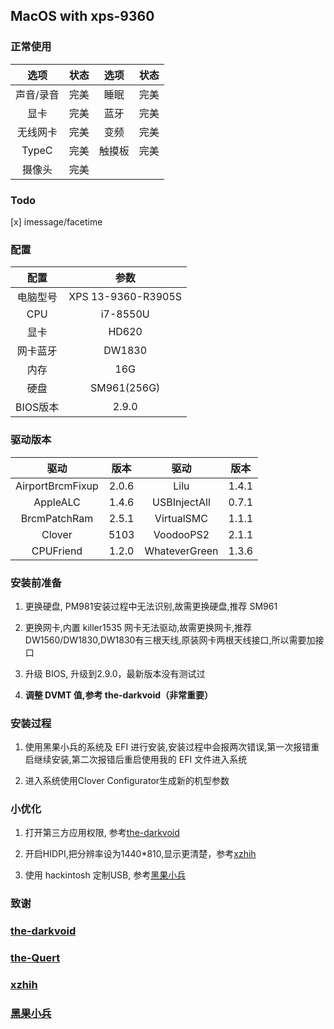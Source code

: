 ## MacOS with xps-9360

### 正常使用
 
| 选项 | 状态 | 选项 | 状态 
| :---: | :---: | :---:| :---: |
声音/录音| 完美 |睡眠| 完美 |
显卡| 完美 |蓝牙| 完美 |
无线网卡| 完美 |变频| 完美 |
TypeC| 完美 |触摸板| 完美 |
摄像头| 完美 |

### Todo

[x] imessage/facetime 

### 配置
|配置|参数
|:---:|:---:|
电脑型号 | XPS 13-9360-R3905S
CPU | i7-8550U
显卡 | HD620
网卡蓝牙 | DW1830
内存 | 16G
硬盘 | SM961(256G)
BIOS版本 | 2.9.0

### 驱动版本

驱动|版本|驱动|版本
:---:|:---:|:---:|:---:
AirportBrcmFixup|2.0.6|Lilu|1.4.1
AppleALC|1.4.6|USBInjectAll|0.7.1
BrcmPatchRam|2.5.1|VirtualSMC|1.1.1
Clover|5103|VoodooPS2|2.1.1
CPUFriend|1.2.0|WhateverGreen|1.3.6

### 安装前准备

1. 更换硬盘, PM981安装过程中无法识别,故需更换硬盘,推荐 SM961

2. 更换网卡,内置 killer1535 网卡无法驱动,故需更换网卡,推荐 DW1560/DW1830,DW1830有三根天线,原装网卡两根天线接口,所以需要加接口

3. 升级 BIOS, 升级到2.9.0，最新版本没有测试过

4. **调整 DVMT 值,参考 the-darkvoid（非常重要）**

### 安装过程

1. 使用黑果小兵的系统及 EFI 进行安装,安装过程中会报两次错误,第一次报错重启继续安装,第二次报错后重启使用我的 EFI 文件进入系统

2.  进入系统使用Clover Configurator生成新的机型参数

### 小优化

1. 打开第三方应用权限, 参考[the-darkvoid](https://github.com/the-darkvoid/XPS9360-macOS)

2. 开启HIDPI,把分辨率设为1440*810,显示更清楚，参考[xzhih](https://github.com/the-Quert/XPS-9360-macOS)

3.  使用 hackintosh 定制USB, 参考[黑果小兵](https://blog.daliansky.net/Intel-FB-Patcher-USB-Custom-Video.html)

### 致谢

### [the-darkvoid](https://github.com/the-darkvoid/XPS9360-macOS)

### [the-Quert](https://github.com/the-Quert/XPS-9360-macOS)

### [xzhih](https://github.com/xzhih/one-key-hidpi)

### [黑果小兵](https://blog.daliansky.net/about/)

